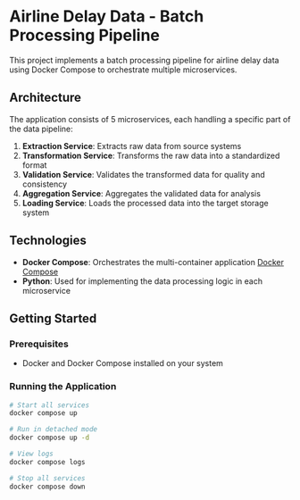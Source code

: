 # Airline Delay Data - Batch Processing Pipeline

This project implements a batch processing pipeline for airline delay data using Docker Compose to orchestrate multiple microservices.

## Architecture

The application consists of 5 microservices, each handling a specific part of the data pipeline:

1. **Extraction Service**: Extracts raw data from source systems
2. **Transformation Service**: Transforms the raw data into a standardized format
3. **Validation Service**: Validates the transformed data for quality and consistency
4. **Aggregation Service**: Aggregates the validated data for analysis
5. **Loading Service**: Loads the processed data into the target storage system

## Technologies

- **Docker Compose**: Orchestrates the multi-container application [Docker Compose](https://docs.docker.com/compose/)
- **Python**: Used for implementing the data processing logic in each microservice

## Getting Started

### Prerequisites

- Docker and Docker Compose installed on your system

### Running the Application

```bash
# Start all services
docker compose up

# Run in detached mode
docker compose up -d

# View logs
docker compose logs

# Stop all services
docker compose down
